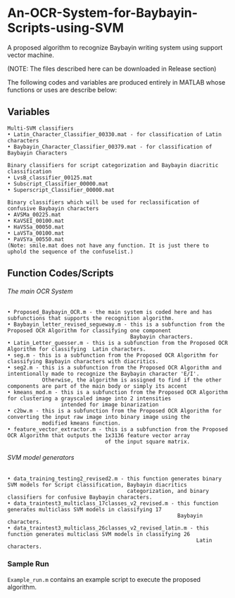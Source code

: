 # An-OCR-System-for-Baybayin-Scripts-using-SVM
A proposed algorithm to recognize Baybayin writing system using support vector machine.

(NOTE: The files described here can be downloaded in Release section)

The following codes and variables are produced entirely in MATLAB whose functions or uses are describe below:

## Variables

```
Multi-SVM classifiers
• Latin_Character_Classifier_00330.mat - for classification of Latin characters
• Baybayin_Character_Classifier_00379.mat - for classification of Baybayin Characters
```
```
Binary classifiers for script categorization and Baybayin diacritic classification
• LvsB_classifier_00125.mat
• Subscript_Classifier_00000.mat
• Superscript_Classifier_00000.mat
```

```
Binary classifiers which will be used for reclassification of confusive Baybayin characters
• AVSMa_00225.mat
• KaVSEI_00100.mat
• HaVSSa_00050.mat
• LaVSTa_00100.mat
• PaVSYa_00550.mat
(Note: smile.mat does not have any function. It is just there to uphold the sequence of the confuselist.) 
```
## Function Codes/Scripts
###### The main OCR System
```
• Proposed_Baybayin_OCR.m - the main system is coded here and has subfunctions that supports the recognition algorithm. 
• Baybayin_letter_revised_segueway.m - this is a subfunction from the Proposed OCR Algorithm for classifying one component 
                                       Baybayin characters.
• Latin_Letter_guesser.m - this is a subfunction from the Proposed OCR Algorithm for classifying  Latin characters.
• seg.m - this is a subfunction from the Proposed OCR Algorithm for classifying Baybayin characters with diacritics.
• seg2.m - this is a subfunction from the Proposed OCR Algorithm and intentionally made to recognize the Baybayin character 'E/I'. 
           Otherwise, the algorithm is assigned to find if the other components are part of the main body or simply its accent
• kmeans_mod.m - this is a subfunction from the Proposed OCR Algorithm for clustering a grayscaled image into 2 intensities 
                 intended for image binarization
• c2bw.m - this is a subfunction from the Proposed OCR Algorithm for converting the input raw image into binary image using the 
           modified kmeans function.
• feature_vector_extractor.m - this is a subfunction from the Proposed OCR Algorithm that outputs the 1x3136 feature vector array 
                               of the input square matrix.
```           
###### SVM model generators
```
• data_training_testing2_revised2.m - this function generates binary SVM models for Script classification, Baybayin diacritics 
                                      categorization, and binary classifiers for confusive Baybayin characters. 
• data_traintest3_multiclass_17classes_v2_revised.m - this function generates multiclass SVM models in classifying 17 
                                                      Baybayin characters.
• data_traintest3_multiclass_26classes_v2_revised_latin.m - this function generates multiclass SVM models in classifying 26 
                                                            Latin characters.
```
### Sample Run
`Example_run.m` contains an example script to execute the proposed algorithm.
